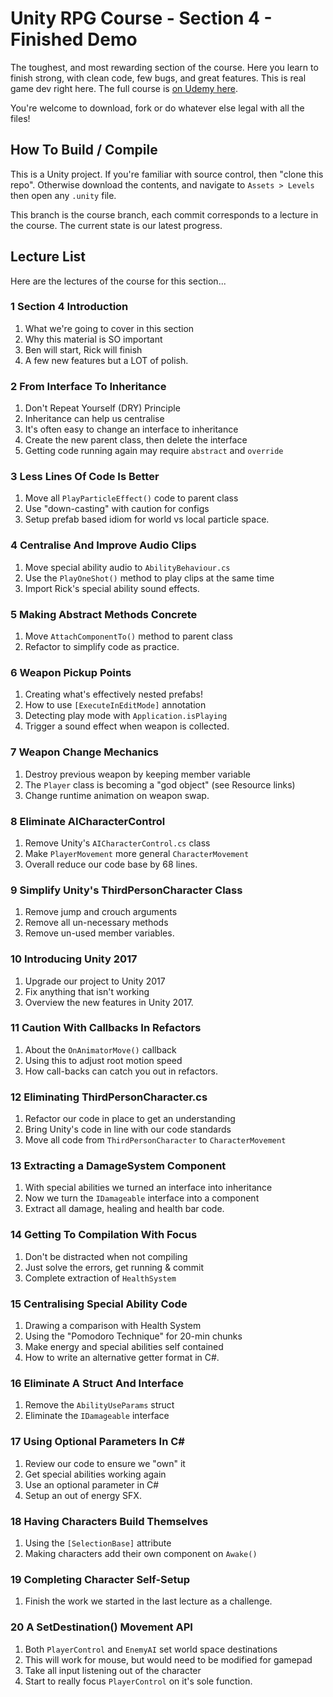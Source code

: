 ﻿# Unity RPG Course - Section 4 - Finished Demo

The toughest, and most rewarding section of the course. Here you learn to finish strong, with clean code, few bugs, and great features. This is real game dev right here. The full course is [on Udemy here](https://www.udemy.com/unityrpg).

You're welcome to download, fork or do whatever else legal with all the files!

## How To Build / Compile
This is a Unity project. If you're familiar with source control, then "clone this repo". Otherwise download the contents, and navigate to `Assets > Levels` then open any `.unity` file.

This branch is the course branch, each commit corresponds to a lecture in the course. The current state is our latest progress.

## Lecture List
Here are the lectures of the course for this section...

### 1 Section 4 Introduction
1. What we're going to cover in this section
2. Why this material is SO important
3. Ben will start, Rick will finish
4. A few new features but a LOT of polish.

### 2 From Interface To Inheritance
1. Don't Repeat Yourself (DRY) Principle
2. Inheritance can help us centralise
3. It's often easy to change an interface to inheritance
4. Create the new parent class, then delete the interface
5. Getting code running again may require `abstract` and `override`

### 3 Less Lines Of Code Is Better
1. Move all `PlayParticleEffect()` code to parent class
2. Use "down-casting" with caution for configs
3. Setup prefab based idiom for world vs local particle space.

### 4 Centralise And Improve Audio Clips
1. Move special ability audio to `AbilityBehaviour.cs`
2. Use the `PlayOneShot()` method to play clips at the same time
3. Import Rick's special ability sound effects.

### 5 Making Abstract Methods Concrete
1. Move `AttachComponentTo()` method to parent class
2. Refactor to simplify code as practice.

### 6 Weapon Pickup Points
1. Creating what's effectively nested prefabs!
2. How to use `[ExecuteInEditMode]` annotation
3. Detecting play mode with `Application.isPlaying`
4. Trigger a sound effect when weapon is collected.

### 7 Weapon Change Mechanics
1. Destroy previous weapon by keeping member variable
2. The `Player` class is becoming a "god object" (see Resource links)
3. Change runtime animation on weapon swap.

### 8 Eliminate AICharacterControl
1. Remove Unity's `AICharacterControl.cs` class
2. Make `PlayerMovement` more general `CharacterMovement`
3. Overall reduce our code base by 68 lines.

### 9 Simplify Unity's ThirdPersonCharacter Class
1. Remove jump and crouch arguments
2. Remove all un-necessary methods
3. Remove un-used member variables.

### 10 Introducing Unity 2017
1. Upgrade our project to Unity 2017
2. Fix anything that isn't working
3. Overview the new features in Unity 2017.

### 11 Caution With Callbacks In Refactors
1. About the `OnAnimatorMove()` callback
2. Using this to adjust root motion speed
3. How call-backs can catch you out in refactors.

### 12 Eliminating ThirdPersonCharacter.cs
1. Refactor our code in place to get an understanding
2. Bring Unity's code in line with our code standards
3. Move all code from `ThirdPersonCharacter` to `CharacterMovement`

### 13 Extracting a DamageSystem Component
1. With special abilities we turned an interface into inheritance
2. Now we turn the `IDamageable` interface into a component
3. Extract all damage, healing and health bar code.

### 14 Getting To Compilation With Focus
1. Don't be distracted when not compiling
2. Just solve the errors, get running & commit
3. Complete extraction of `HealthSystem`

### 15 Centralising Special Ability Code
1. Drawing a comparison with Health System
2. Using the "Pomodoro Technique" for 20-min chunks
3. Make energy and special abilities self contained
4. How to write an alternative getter format in C#.

### 16 Eliminate A Struct And Interface
1. Remove the `AbilityUseParams` struct
2. Eliminate the `IDamageable` interface

### 17 Using Optional Parameters In C#
1. Review our code to ensure we "own" it
2. Get special abilities working again
3. Use an optional parameter in C#
4. Setup an out of energy SFX.

### 18 Having Characters Build Themselves
1. Using the `[SelectionBase]` attribute
2. Making characters add their own component on `Awake()`

### 19 Completing Character Self-Setup
1. Finish the work we started in the last lecture as a challenge.

### 20 A SetDestination() Movement API
1. Both `PlayerControl` and `EnemyAI` set world space destinations
2. This will work for mouse, but would need to be modified for gamepad
3. Take all input listening out of the character
4. Start to really focus `PlayerControl` on it's sole function.
